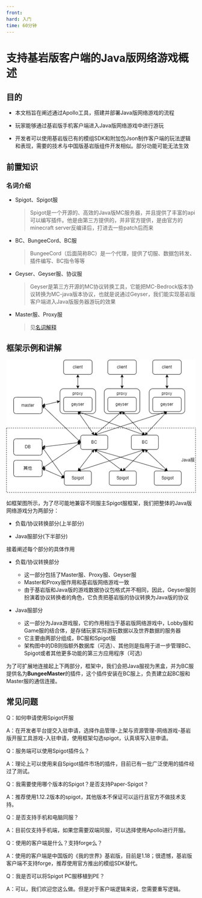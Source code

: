 ```yaml
---
front:
hard: 入门
time: 60分钟
---
```


# 支持基岩版客户端的Java版网络游戏概述

## 目的

- 本文档旨在阐述通过Apollo工具，搭建并部署Java版网络游戏的流程

- 玩家能够通过基岩版手机客户端进入Java版网络游戏中进行游玩

- 开发者可以使用基岩版已有的模组SDK和附加包Json制作客户端的玩法逻辑和表现，需要的技术与中国版基岩版组件开发相似。部分功能可能无法生效

## 前置知识

### 名词介绍
- Spigot、Spigot服

	> Spigot是一个开源的、高效的Java版MC服务器，并且提供了丰富的api可以编写插件。他是由第三方提供的，并非官方提供，是由官方的minecraft server反编译后，打进去一些patch后而来

- BC、BungeeCord、BC服

	> BungeeCord（后面简称BC）是一个代理，提供了切服、数据包转发、插件编写、BC指令等等

- Geyser、Geyser服、协议服

	> Geyser是第三方开源的MC协议转换工具，它能把MC-Bedrock版本协议转换为MC-java版本协议，也就是说通过Geyser，我们能实现基岩版客户端进入Java版服务器游玩的效果

- Master服、Proxy服

	> 见[名词解释](../课程2：Apollo基础知识/第2节：Apollo框架.md)

## 框架示例和讲解

![框架图](./res/frame.png)

如框架图所示，为了尽可能地兼容不同服主Spigot服框架，我们把整体的Java版网络游戏分为两部分：

- 负载/协议转换部分(上半部分)

- Java服部分(下半部分)

接着阐述每个部分的具体作用

- 负载/协议转换部分
    - 这一部分包括了Master服、Proxy服、Geyser服
    - Master和Proxy服作用和基岩版网络游戏一致
    - 由于基岩版和Java版的游戏数据协议包格式并不相同，因此，Geyser服则扮演着协议转换者的角色，它负责把基岩版的协议转换为Java版的协议

- Java服部分
    - 这一部分为Java游戏服，它的作用相当于基岩版网络游戏中，Lobby服和Game服的结合体，是存储玩家实际游玩数据以及世界数据的服务器
    - 它主要由两部分组成，BC服和Spigot服
    - 架构图中的DB则指额外数据库（可选）、其他则是指用于进一步管理BC、Spigot或者其他更多功能的第三方应用程序（可选）

为了可扩展地连接起上下两部分，框架中，我们会把Java服视为黑盒，并为BC服提供名为**BungeeMaster**的插件，这个插件安装在BC服上，负责建立起BC服和Master服的通信连接。

## 常见问题

Q：如何申请使用Spigot开服

A：在开发者平台提交入驻申请，选择作品管理-上架与资源管理-网络游戏-基岩版开服工具游戏-入驻申请，使用框架勾选spigot，认真填写入驻申请。

Q：服务端可以使用Spigot插件么？

A：理论上可以使用来自Spigot插件市场的插件，目前已有一批广泛使用的插件经过了测试。

Q：我需要使用哪个版本的Spigot？是否支持Paper-Spigot？

A：推荐使用1.12.2版本的spigot，其他版本不保证可以运行且官方不做技术支持。

Q：是否支持手机和电脑同服？

A：目前仅支持手机端，如果您需要双端同服，可以选择使用Apollo进行开服。

Q：使用的客户端是什么？支持forge么？

A：使用的客户端是中国版的《我的世界》基岩版，目前是1.18；很遗憾，基岩版客户端不支持forge，推荐使用官方推出的模组SDK替代。

Q：我是否可以将Spigot PC服移植到PE？

A：可以，我们欢迎您这么做。但是对于客户端逻辑来说，您需要重写逻辑。
